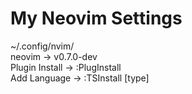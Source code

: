 # My Neovim Settings
~/.config/nvim/  
neovim -> v0.7.0-dev  
Plugin Install -> :PlugInstall  
Add Language -> :TSInstall [type]  



